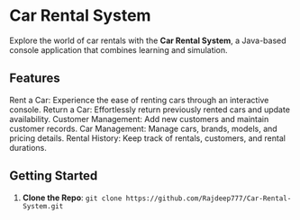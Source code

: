 # Car Rental System

Explore the world of car rentals with the **Car Rental System**, a Java-based console application that combines learning and simulation.

## Features

 Rent a Car: Experience the ease of renting cars through an interactive console.
 Return a Car: Effortlessly return previously rented cars and update availability.
 Customer Management: Add new customers and maintain customer records.
 Car Management: Manage cars, brands, models, and pricing details.
 Rental History: Keep track of rentals, customers, and rental durations.

## Getting Started

1. **Clone the Repo**: `git clone https://github.com/Rajdeep777/Car-Rental-System.git`